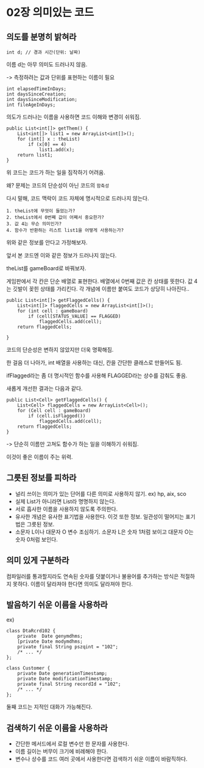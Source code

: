 # 02장 의미있는 코드

## 의도를 분명히 밝혀라

```
int d; // 경과 시간(단위: 날짜)
```

이름 d는 아무 의미도 드러나지 않음.

-> 측정하려는 값과 단위를 표현하는 이름이 필요

```
int elapsedTimeInDays;
int daysSinceCreation;
int daysSinceModification;
int fileAgeInDays;
```

의도가 드러나는 이름을 사용하면 코드 이해와 변경이 쉬워짐.

```
public List<int[]> getThem() {
    List<int[]> list1 = new ArrayList<int[]>();
    for (int[] x : theList)
        if (x[0] == 4)
            list1.add(x);
    return list1;
}
```
위 코드는 코드가 하는 일을 짐작하기 어려움.

왜? 문제는 코드의 단순성이 아닌 코드의 `함축성`

다시 말해, 코드 맥락이 코드 자체에 명시적으로 드러나지 않는다.

```
1. theList에 무엇이 들었는가?
2. theList에서 0번째 값이 어째서 중요한가?
3. 값 4는 무슨 의미인가?
4. 함수가 반환하는 리스트 list1을 어떻게 사용하는가?
```
위와 같은 정보를 안다고 가정해보자.

앞서 본 코드엔 이와 같은 정보가 드러나지 않는다.

theList를 gameBoard로 바꿔보자.

게임판에서 각 칸은 단순 배열로 표현한다. 배열에서 0번째 값은 칸 상태를 뜻한다. 값 4는 깃발이 꽂힌 상태를 가리킨다. 각 개념에 이름만 붙여도 코드가 상당히 나아진다..

```
public List<int[]> getFlaggedCells() {
    List<int[]> flaggedCells = new ArrayList<int[]>();
    for (int cell : gameBoard)
        if (cell[STATUS_VALUE] == FLAGGED)
            flaggedCells.add(cell);
    return flaggedCells;

}
```
코드의 단순성은 변하지 않았지만 더욱 명확해짐.

한 걸음 더 나아가, int 배열을 사용하는 대신, 칸을 간단한 클래스로 만들어도 됨.

ifFlagged라는 좀 더 명시적인 함수를 사용해 FLAGGED라는 상수를 감춰도 좋음.

새롭게 개선한 결과는 다음과 같다.

```
public List<Cell> getFlaggedCells() {
    List<Cell> flaggedCells = new ArrayList<Cell>();
    for (Cell cell : gameBoard)
        if (cell.isFlagged())
            flaggedCells.add(cell);
    return flaggedCells;
}
```

-> 단순히 이름만 고쳐도 함수가 하는 일을 이해하기 쉬워짐.

이것이 좋은 이름이 주는 위력.

## 그릇된 정보를 피하라

- 널리 쓰이는 의미가 있는 단어를 다른 의미로 사용하지 않기.
  ex) hp, aix, sco
- 실제 List가 아니라면 List라 명명하지 않는다.
- 서로 흡사한 이름을 사용하지 않도록 주의한다.
- 유사한 개념은 유사한 표기법을 사용한다.
  이것 또한 정보. 일관성이 떨어지는 표기법은 그릇된 정보.
- 소문자 L이나 대문자 O 변수 조심하기.
  소문자 L은 숫자 1처럼 보이고 대문자 O는 숫자 0처럼 보인다.

## 의미 있게 구분하라

컴파일러를 통과할지라도 연속된 숫자를 덧붙이거나 불용어를 추가하는 방식은 적절하지 못하다. 이름이 달라져야 한다면 의미도 달라져야 한다.

## 발음하기 쉬운 이름을 사용하라

ex)
```
class DtaRcrd102 {
    private  Date genymdhms;
    [private Date modymdhms;
    private final String pszqint = "102";
    /* ... */
};
```

```
class Customer {
    private Date generationTimestamp;
    private Date modificationTimestamp;
    private final String recordId = "102";
    /* ... */
};
```

둘째 코드는 지적인 대화가 가능해진다.

## 검색하기 쉬운 이름을 사용하라

- 간단한 메서드에서 로컬 변수만 한 문자를 사용한다.
- 이름 길이는 버무이 크기에 비례해야 한다.
- 변수나 상수를 코드 여러 곳에서 사용한다면 검색하기 쉬운 이름이 바람직하다.